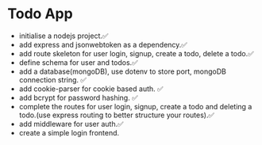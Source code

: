 # Todo App
- initialise a nodejs project.✅
- add express and jsonwebtoken as a dependency.✅
- add route skeleton for user login, signup, create a todo, delete a todo.✅
- define schema for user and todos.✅
- add a database(mongoDB), use dotenv to store port, mongoDB connection string. ✅
- add cookie-parser for cookie based auth. ✅
- add bcrypt for password hashing. ✅
- complete the routes for user login, signup, create a todo and deleting a todo.(use express routing to better structure your routes).✅
- add middleware for user auth.✅
- create a simple login frontend.